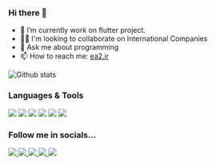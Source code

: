 
### Hi there 👋


- 🌱 I’m currently work on flutter project. 
- 👨‍🚀 I'm looking to collaborate on International Companies
- 💬 Ask me about programming
- 📫 How to reach me: [ea2.ir](https://ea2.ir/index-en.html)


![Github stats](https://github-readme-stats.vercel.app/api?username=esmaeil-ahmadipour)

### Languages & Tools

<div>
<img src="https://img.shields.io/badge/Flutter-02569B?style=flat-square&logo=flutter&logoColor=white">
<img src="https://img.shields.io/badge/Dart-0175C2?style=flat-square&logo=dart&logoColor=white">
<img src="https://img.shields.io/badge/Java-ED8B00?style=flat-square&logo=java&logoColor=white">
<img src="https://img.shields.io/badge/Kotlin-0095D5?style=flat-square&logo=kotlin&logoColor=white">
<img src="https://img.shields.io/badge/Swift-02569B?style=flat-square&logo=swift&logoColor=white">
<img src="https://img.shields.io/badge/Unity-0095D5?style=flat-square&logo=unity&logoColor=white">
</div>

### Follow me in socials...

<div align="left">
<a href="https://stackoverflow.com/users/9854260/esmaeil-ahmadipour?tab=profile">
    <img src="https://img.shields.io/badge/Stack_Overflow-FE7A16?style=for-the-badge&logo=stack-overflow&logoColor=black" />
</a>
<a href="https://www.linkedin.com/in/esmaeil-ahmadipour/">
    <img src="https://img.shields.io/badge/linkedin-%230077B5.svg?&style=for-the-badge&logo=linkedin&logoColor=white" />
</a>
<a href="https://medium.com/@software8686/">
    <img src="https://img.shields.io/badge/Medium-12100E?style=for-the-badge&logo=medium&logoColor=white" />
</a>
<a href="https://mail.google.com/mail/u/0/?fs=1&tf=cm&to=software8686@gmail.com">
    <img src="https://img.shields.io/badge/Gmail-D14836?style=for-the-badge&logo=gmail&logoColor=white" />
</a>
<a href="https://ea2.ir/index-en.html">
    <img src="https://img.shields.io/badge/website-002f6c?style=for-the-badge&logo=About.me&logoColor=white" />
</a>
</div>
